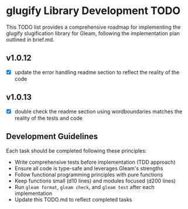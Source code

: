 # glugify Library Development TODO

This TODO list provides a comprehensive roadmap for implementing the glugify slugification library for Gleam, following the implementation plan outlined in brief.md.

## v1.0.12
- [x] update the error handling readme section to reflect the reality of the code

## v1.0.13
- [x] double check the readme section using wordboundaries matches the reality of the tests and code

## Development Guidelines

Each task should be completed following these principles:
- Write comprehensive tests before implementation (TDD approach)
- Ensure all code is type-safe and leverages Gleam's strengths
- Follow functional programming principles with pure functions
- Keep functions small (d10 lines) and modules focused (d200 lines)
- Run `gleam format`, `gleam check`, and `gleam test` after each implementation
- Update this TODO.md to reflect completed tasks
